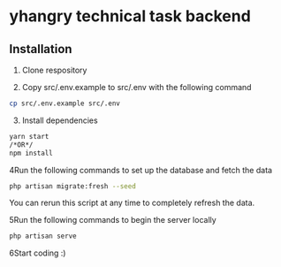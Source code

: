 # yhangry technical task backend


## Installation

1. Clone respository

2. Copy src/.env.example to src/.env with the following command

```bash
cp src/.env.example src/.env
```

3. Install dependencies

```bash
yarn start
/*OR*/
npm install
```
4Run the following commands to set up the database and fetch the data

```bash
php artisan migrate:fresh --seed
```

You can rerun this script at any time to completely refresh the data.

5Run the following commands to begin the server locally

```bash
php artisan serve
```

6Start coding :)
